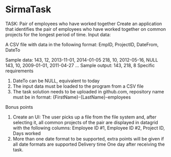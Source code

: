 # SirmaTask

TASK: Pair of employees who have worked together
Create an application that identifies the pair of employees who have worked together on common projects for the longest period of time.
Input data:

A CSV file with data in the following format:
EmpID, ProjectID, DateFrom, DateTo

Sample data:
143, 12, 2013-11-01, 2014-01-05
218, 10, 2012-05-16, NULL
143, 10, 2009-01-01, 2011-04-27
...
Sample output:
143, 218, 8 Specific requirements

1) DateTo can be NULL, equivalent to today
2) The input data must be loaded to the program from a CSV file
3) The task solution needs to be uploaded in github.com, repository name must be in format: {FirstName}-{LastName}-employees 

Bonus points

1) Create an UI: The user picks up a file from the file system and, after selecting it, all common projects of the pair are displayed in 
datagrid with the following columns: Employee ID #1, Employee ID #2, Project ID, Days worked 
2) More than one date format to be supported, extra points will be given if all date formats are supported
Delivery time
One day after receiving the task.
